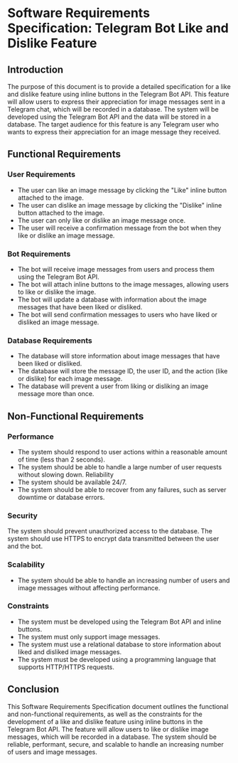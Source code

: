# Software Requirements Specification: Telegram Bot Like and Dislike Feature

## Introduction

The purpose of this document is to provide a detailed specification for a like and dislike feature using inline buttons in the Telegram Bot API. This feature will allow users to express their appreciation for image messages sent in a Telegram chat, which will be recorded in a database. The system will be developed using the Telegram Bot API and the data will be stored in a database. The target audience for this feature is any Telegram user who wants to express their appreciation for an image message they received.

## Functional Requirements

### User Requirements

- The user can like an image message by clicking the "Like" inline button attached to the image.
- The user can dislike an image message by clicking the "Dislike" inline button attached to the image.
- The user can only like or dislike an image message once.
- The user will receive a confirmation message from the bot when they like or dislike an image message.

### Bot Requirements

- The bot will receive image messages from users and process them using the Telegram Bot API.
- The bot will attach inline buttons to the image messages, allowing users to like or dislike the image.
- The bot will update a database with information about the image messages that have been liked or disliked.
- The bot will send confirmation messages to users who have liked or disliked an image message.

### Database Requirements

- The database will store information about image messages that have been liked or disliked.
- The database will store the message ID, the user ID, and the action (like or dislike) for each image message.
- The database will prevent a user from liking or disliking an image message more than once.

## Non-Functional Requirements

### Performance

- The system should respond to user actions within a reasonable amount of time (less than 2 seconds).
- The system should be able to handle a large number of user requests without slowing down.
Reliability
- The system should be available 24/7.
- The system should be able to recover from any failures, such as server downtime or database errors.
### Security

The system should prevent unauthorized access to the database.
The system should use HTTPS to encrypt data transmitted between the user and the bot.

### Scalability

- The system should be able to handle an increasing number of users and image messages without affecting performance.

### Constraints

- The system must be developed using the Telegram Bot API and inline buttons.
- The system must only support image messages.
- The system must use a relational database to store information about liked and disliked image messages.
- The system must be developed using a programming language that supports HTTP/HTTPS requests.

## Conclusion

This Software Requirements Specification document outlines the functional and non-functional requirements, as well as the constraints for the development of a like and dislike feature using inline buttons in the Telegram Bot API. The feature will allow users to like or dislike image messages, which will be recorded in a database. The system should be reliable, performant, secure, and scalable to handle an increasing number of users and image messages.